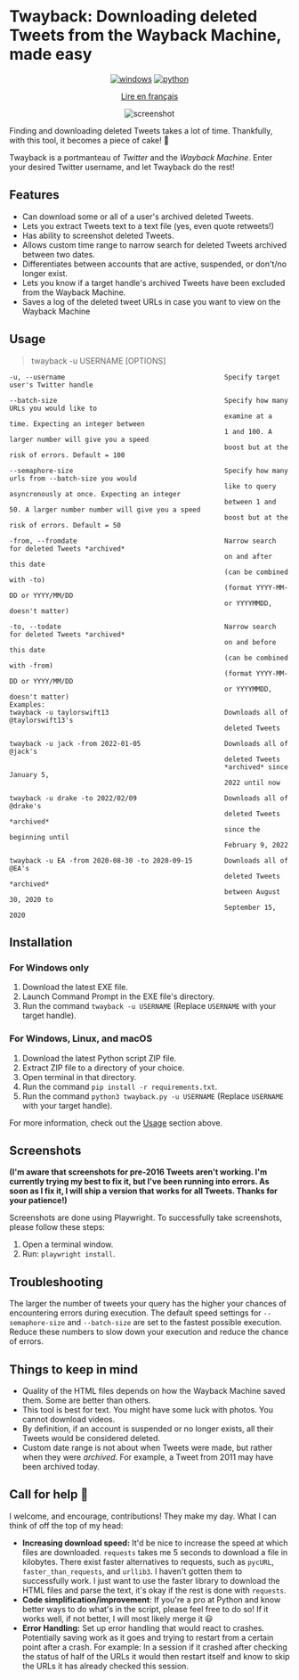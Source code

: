 # Twayback: Downloading deleted Tweets from the Wayback Machine, made easy

<div align="center">
  

[![windows](https://img.shields.io/badge/Download-EXE%20FILE-blue?style=for-the-badge&logo=Microsoft)](https://github.com/Mennaruuk/twayback/releases/download/03%2F09%2F2022/twayback.exe)
[![python](https://img.shields.io/badge/Download-Python%20script-red?style=for-the-badge&logo=python)](https://github.com/Mennaruuk/twayback/releases/download/03%2F09%2F2022/twayback.zip)
  
[Lire en français](https://github.com/Mennaruuk/twayback/blob/88ceb554ac0d445172dd4f41197cbc4ca83d169c/fr_README.md)
  
![screenshot](https://i.imgur.com/oBeqt6V.png)

</div>

Finding and downloading deleted Tweets takes a lot of time. Thankfully, with this tool, it becomes a piece of cake! 🎂

Twayback is a portmanteau of *Twitter* and the *Wayback Machine*. Enter your desired Twitter username, and let Twayback do the rest!

## Features
 - Can download some or all of a user's archived deleted Tweets.
 - Lets you extract Tweets text to a text file (yes, even quote retweets!)
 - Has ability to screenshot deleted Tweets.
 - Allows custom time range to narrow search for deleted Tweets archived between two dates.
 - Differentiates between accounts that are active, suspended, or don't/no longer exist.
 - Lets you know if a target handle's archived Tweets have been excluded from the Wayback Machine.
 - Saves a log of the deleted tweet URLs in case you want to view on the Wayback Machine

## Usage
>    twayback -u USERNAME [OPTIONS]
    
    -u, --username                                        Specify target user's Twitter handle

    --batch-size                                          Specify how many URLs you would like to 
                                                          examine at a time. Expecting an integer between
                                                          1 and 100. A larger number will give you a speed
                                                          boost but at the risk of errors. Default = 100

    --semaphore-size                                      Specify how many urls from --batch-size you would 
                                                          like to query asyncronously at once. Expecting an integer
                                                          between 1 and 50. A larger number number will give you a speed
                                                          boost but at the risk of errors. Default = 50
    
    -from, --fromdate                                     Narrow search for deleted Tweets *archived*
                                                          on and after this date
                                                          (can be combined with -to)
                                                          (format YYYY-MM-DD or YYYY/MM/DD
                                                          or YYYYMMDD, doesn't matter)
                                            
    -to, --todate                                         Narrow search for deleted Tweets *archived*
                                                          on and before this date
                                                          (can be combined with -from)
                                                          (format YYYY-MM-DD or YYYY/MM/DD
                                                          or YYYYMMDD, doesn't matter)
    Examples:
    twayback -u taylorswift13                             Downloads all of @taylorswift13's
                                                          deleted Tweets
    
    twayback -u jack -from 2022-01-05                     Downloads all of @jack's
                                                          deleted Tweets
                                                          *archived* since January 5,
                                                          2022 until now
    
    twayback -u drake -to 2022/02/09                      Downloads all of @drake's
                                                          deleted Tweets *archived*
                                                          since the beginning until
                                                          February 9, 2022
    
    twayback -u EA -from 2020-08-30 -to 2020-09-15        Downloads all of @EA's
                                                          deleted Tweets *archived*
                                                          between August 30, 2020 to
                                                          September 15, 2020

## Installation
### For Windows only
 1. Download the latest EXE file.
 2. Launch Command Prompt in the EXE file's directory.
 3. Run the command `twayback -u USERNAME` (Replace `USERNAME` with your target handle).

### For Windows, Linux, and macOS
 1. Download the latest Python script ZIP file.
 2. Extract ZIP file to a directory of your choice.
 3. Open terminal in that directory.
 4. Run the command `pip install -r requirements.txt`.
 5. Run the command `python3 twayback.py -u USERNAME` (Replace `USERNAME` with your target handle).


For more information, check out the [Usage](#usage) section above.

## Screenshots
**(I'm aware that screenshots for pre-2016 Tweets aren't working. I'm currently trying my best to fix it, but I've been running into errors. As soon as I fix it, I will ship a version that works for all Tweets. Thanks for your patience!)**

Screenshots are done using Playwright. To successfully take screenshots, please follow these steps:
 1. Open a terminal window.
 2. Run: `playwright install`.

## Troubleshooting
The larger the number of tweets your query has the higher your chances of encountering errors during execution. The default speed settings for `--semaphore-size` and `--batch-size` are set to the fastest possible execution. Reduce these numbers to slow down your execution and reduce the chance of errors. 

## Things to keep in mind
 - Quality of the HTML files depends on how the Wayback Machine saved them. Some are better than others.
 - This tool is best for text. You might have some luck with photos. You cannot download videos.
 - By definition, if an account is suspended or no longer exists, all their Tweets would be considered deleted.
 - Custom date range is not about when Tweets were made, but rather when they were _archived_. For example, a Tweet from 2011 may have been archived today.

## Call for help 🙏
I welcome, and encourage, contributions! They make my day.
What I can think of off the top of my head:
 - **Increasing download speed:** It'd be nice to increase the speed at which files are downloaded. `requests` takes me 5 seconds to download a file in kilobytes. There exist faster alternatives to requests, such as `pycURL`, `faster_than_requests`, and `urllib3`. I haven't gotten them to successfully work. I just want to use the faster library to download the HTML files and parse the text, it's okay if the rest is done with `requests`.
 -  **Code simplification/improvement**: If you're a pro at Python and know better ways to do what's in the script, please feel free to do so! If it works well, if not better, I will most likely merge it 😃
 - **Error Handling:** Set up error handling that would react to crashes. Potentially saving work as it goes and trying to restart from a certain point after a crash. For example: In a session if it crashed after checking the status of half of the URLs it would then restart itself and know to skip the URLs it has already checked this session.
